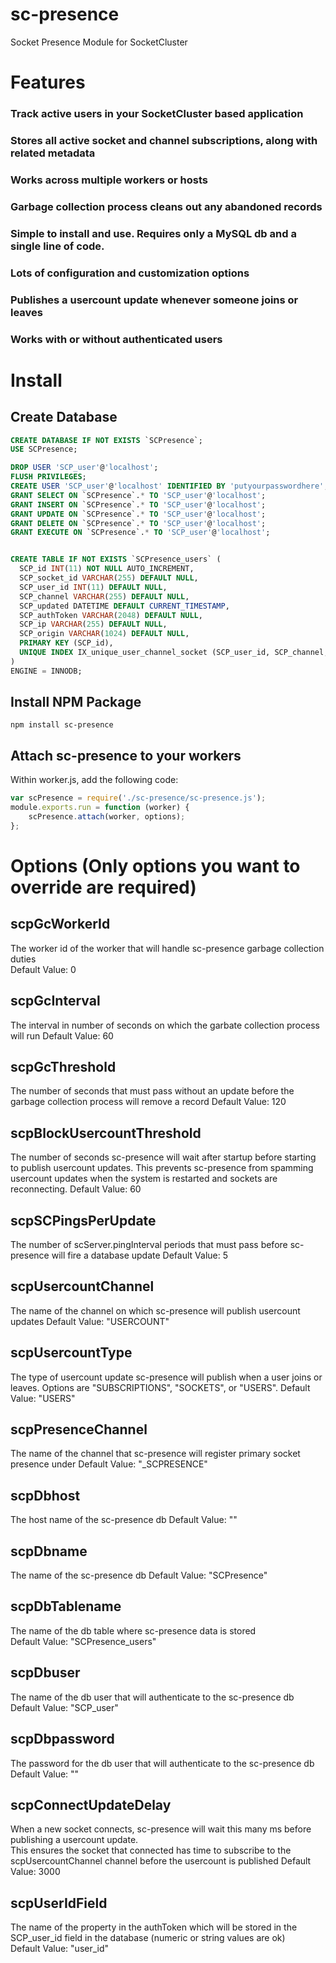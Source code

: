 # sc-presence
Socket Presence Module for SocketCluster

# Features
### Track active users in your SocketCluster based application
### Stores all active socket and channel subscriptions, along with related metadata
### Works across multiple workers or hosts
### Garbage collection process cleans out any abandoned records
### Simple to install and use.  Requires only a MySQL db and a single line of code.
### Lots of configuration and customization options
### Publishes a usercount update whenever someone joins or leaves
### Works with or without authenticated users


# Install

## Create Database

```sql
CREATE DATABASE IF NOT EXISTS `SCPresence`;
USE SCPresence;

DROP USER 'SCP_user'@'localhost';
FLUSH PRIVILEGES;
CREATE USER 'SCP_user'@'localhost' IDENTIFIED BY 'putyourpasswordhere';
GRANT SELECT ON `SCPresence`.* TO 'SCP_user'@'localhost'; 
GRANT INSERT ON `SCPresence`.* TO 'SCP_user'@'localhost'; 
GRANT UPDATE ON `SCPresence`.* TO 'SCP_user'@'localhost'; 
GRANT DELETE ON `SCPresence`.* TO 'SCP_user'@'localhost'; 
GRANT EXECUTE ON `SCPresence`.* TO 'SCP_user'@'localhost'; 


CREATE TABLE IF NOT EXISTS `SCPresence_users` (
  SCP_id INT(11) NOT NULL AUTO_INCREMENT,
  SCP_socket_id VARCHAR(255) DEFAULT NULL,
  SCP_user_id INT(11) DEFAULT NULL,
  SCP_channel VARCHAR(255) DEFAULT NULL,
  SCP_updated DATETIME DEFAULT CURRENT_TIMESTAMP,
  SCP_authToken VARCHAR(2048) DEFAULT NULL,  
  SCP_ip VARCHAR(255) DEFAULT NULL,
  SCP_origin VARCHAR(1024) DEFAULT NULL,
  PRIMARY KEY (SCP_id),
  UNIQUE INDEX IX_unique_user_channel_socket (SCP_user_id, SCP_channel, SCP_socket_id)
)
ENGINE = INNODB;
```

## Install NPM Package
```
npm install sc-presence
```

## Attach sc-presence to your workers
Within worker.js, add the following code:
```javascript
var scPresence = require('./sc-presence/sc-presence.js');
module.exports.run = function (worker) {
    scPresence.attach(worker, options);
};
```


# Options (Only options you want to override are required)

## scpGcWorkerId
The worker id of the worker that will handle sc-presence garbage collection duties			    
Default Value: 0

## scpGcInterval			    
The interval in number of seconds on which the garbate collection process will run
Default Value: 60 

## scpGcThreshold			    
The number of seconds that must pass without an update before the garbage collection process will remove a record
Default Value: 120

## scpBlockUsercountThreshold	
The number of seconds sc-presence will wait after startup before starting to publish usercount updates.
This prevents sc-presence from spamming usercount updates when the system is restarted and sockets are reconnecting.
Default Value: 60

## scpSCPingsPerUpdate         
The number of scServer.pingInterval periods that must pass before sc-presence will fire a database update
Default Value: 5  

## scpUsercountChannel		    
The name of the channel on which sc-presence will publish usercount updates
Default Value: "USERCOUNT"

## scpUsercountType            
The type of usercount update sc-presence will publish when a user joins or leaves.  Options are "SUBSCRIPTIONS", "SOCKETS", or "USERS".
Default Value: "USERS"

## scpPresenceChannel			
The name of the channel that sc-presence will register primary socket presence under
Default Value: "_SCPRESENCE"

## scpDbhost					
The host name of the sc-presence db
Default Value: ""

## scpDbname					
The name of the sc-presence db
Default Value: "SCPresence"

## scpDbTablename	
The name of the db table where sc-presence data is stored			
Default Value: "SCPresence_users"

## scpDbuser	
The name of the db user that will authenticate to the sc-presence db				
Default Value: "SCP_user"

## scpDbpassword
The password for the db user that will authenticate to the sc-presence db				
Default Value: ""  
      
## scpConnectUpdateDelay		
When a new socket connects, sc-presence will wait this many ms before publishing a usercount update.  
This ensures the socket that connected has time to subscribe to the scpUsercountChannel channel before the usercount is published
Default Value: 3000

## scpUserIdField    
The name of the property in the authToken which will be stored in the SCP_user_id field in the database (numeric or string values are ok)          
Default Value: "user_id"